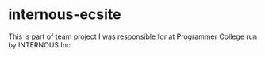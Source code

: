 # internous-ecsite
This is part of team project I was responsible for at Programmer College run by INTERNOUS.Inc
